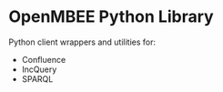 # OpenMBEE Python Library

Python client wrappers and utilities for:
 - Confluence
 - IncQuery
 - SPARQL
